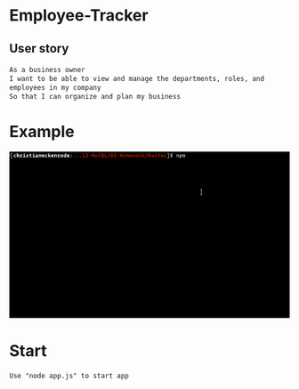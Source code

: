 # Employee-Tracker

## User story
```
As a business owner
I want to be able to view and manage the departments, roles, and employees in my company
So that I can organize and plan my business
```

# Example 

![Employee Tracker](Assets/employee-tracker.gif)

# Start 

```
Use "node app.js" to start app

```

